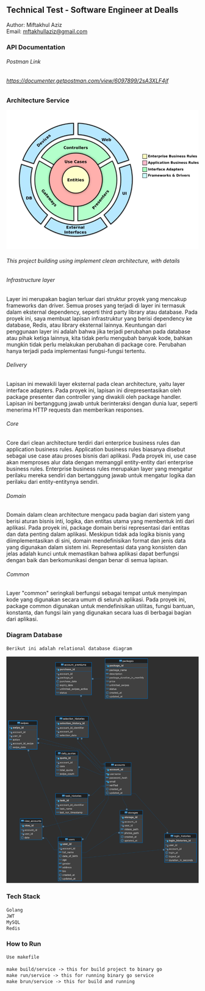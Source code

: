 ## Technical Test - Software Engineer at Dealls

Author: Miftakhul Aziz \
Email: mftakhullaziz@gmail.com

### API Documentation

###### Postman Link
###### https://documenter.getpostman.com/view/6097899/2sA3XLF4jf

### Architecture Service

![img.png](docs/img/clean-architecture.png)

###### This project building using implement clean architecture, with details

###### Infrastructure layer
Layer ini merupakan bagian terluar dari struktur proyek yang mencakup frameworks dan driver. Semua proses yang terjadi di layer ini termasuk dalam eksternal dependency, seperti third party library atau database. Pada proyek ini, saya membuat lapisan infrastruktur yang berisi dependency ke database, Redis, atau library eksternal lainnya. Keuntungan dari penggunaan layer ini adalah bahwa jika terjadi perubahan pada database atau pihak ketiga lainnya, kita tidak perlu mengubah banyak kode, bahkan mungkin tidak perlu melakukan perubahan di package core. Perubahan hanya terjadi pada implementasi fungsi-fungsi tertentu.

###### Delivery
Lapisan ini mewakili layer eksternal pada clean architecture, yaitu layer interface adapters. Pada proyek ini, lapisan ini direpresentasikan oleh package presenter dan controller yang diwakili oleh package handler. Lapisan ini bertanggung jawab untuk berinteraksi dengan dunia luar, seperti menerima HTTP requests dan memberikan responses.

###### Core
Core dari clean architecture terdiri dari enterprice business rules dan application business rules. Application business rules biasanya disebut sebagai use case atau proses bisnis dari aplikasi. Pada proyek ini, use case akan memproses alur data dengan memanggil entity-entity dari enterprise business rules. Enterprise business rules merupakan layer yang mengatur perilaku mereka sendiri dan bertanggung jawab untuk mengatur logika dan perilaku dari entity-entitynya sendiri.

###### Domain
Domain dalam clean architecture mengacu pada bagian dari sistem yang berisi aturan bisnis inti, logika, dan entitas utama yang membentuk inti dari aplikasi. Pada proyek ini, package domain berisi representasi dari entitas dan data penting dalam aplikasi. Meskipun tidak ada logika bisnis yang diimplementasikan di sini, domain mendefinisikan format dan jenis data yang digunakan dalam sistem ini. Representasi data yang konsisten dan jelas adalah kunci untuk memastikan bahwa aplikasi dapat berfungsi dengan baik dan berkomunikasi dengan benar di semua lapisan.

###### Common
Layer "common" seringkali berfungsi sebagai tempat untuk menyimpan kode yang digunakan secara umum di seluruh aplikasi. Pada proyek ini, package common digunakan untuk mendefinisikan utilitas, fungsi bantuan, konstanta, dan fungsi lain yang digunakan secara luas di berbagai bagian dari aplikasi.

### Diagram Database
    Berikut ini adalah relational database diagram

![db.png](docs/img/diagram_database.png)

### Tech Stack
    Golang
    JWT
    MySQL
    Redis

### How to Run
    
    Use makefile
    
    make build/service -> this for build project to binary go
    make run/service -> this for running binary go service
    make brun/service -> this for build and running
